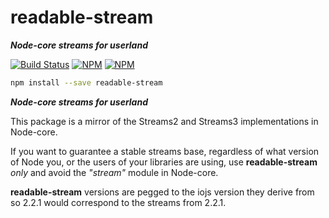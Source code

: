 # readable-stream

***Node-core streams for userland***


[![Build Status](https://travis-ci.org/nodejs/readable-stream.svg)](https://travis-ci.org/nodejs/readable-stream)
[![NPM](https://nodei.co/npm/readable-stream.png?downloads=true&downloadRank=true)](https://nodei.co/npm/readable-stream/)
[![NPM](https://nodei.co/npm-dl/readable-stream.png?&months=6&height=3)](https://nodei.co/npm/readable-stream/)

```bash
npm install --save readable-stream
```

***Node-core streams for userland***

This package is a mirror of the Streams2 and Streams3 implementations in
Node-core.

If you want to guarantee a stable streams base, regardless of what version of
Node you, or the users of your libraries are using, use **readable-stream** *only* and avoid the *"stream"* module in Node-core.

**readable-stream** versions are pegged to the iojs version they derive from so
2.2.1 would correspond to the streams from 2.2.1.
